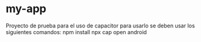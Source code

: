 # my-app
Proyecto de prueba para el uso de capacitor para usarlo se deben usar los siguientes comandos:
npm install
npx cap open android